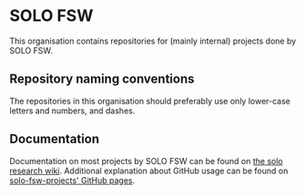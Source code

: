 # SOLO FSW

This organisation contains repositories for (mainly internal) projects done by SOLO FSW.

## Repository naming conventions

The repositories in this organisation should preferably use only lower-case letters and numbers, and dashes.

## Documentation

Documentation on most projects by SOLO FSW can be found on [the solo research wiki](https://researchwiki.solo.universiteitleiden.nl/xwiki/bin/view/Main/). Additional explanation about GitHub usage can be found on [solo-fsw-projects' GitHub pages](https://solo-fsw-projects.github.io/).
